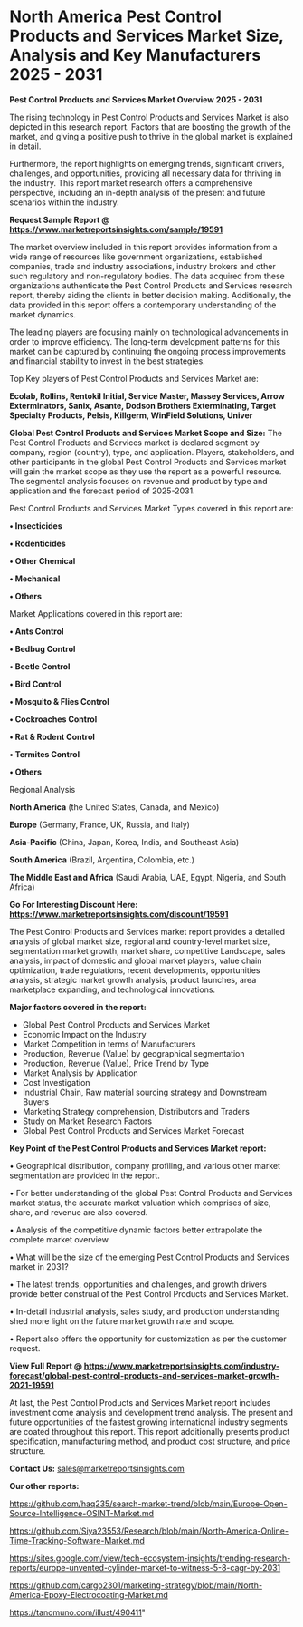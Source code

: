 # North America Pest Control Products and Services Market Size, Analysis and Key Manufacturers 2025 - 2031

<Strong> Pest Control Products and Services Market Overview 2025 - 2031</strong>

The rising technology in Pest Control Products and Services Market is also depicted in this research report. Factors that are boosting the growth of the market, and giving a positive push to thrive in the global market is explained in detail.

Furthermore, the report highlights on emerging trends, significant drivers, challenges, and opportunities, providing all necessary data for thriving in the industry. This report market research offers a comprehensive perspective, including an in-depth analysis of the present and future scenarios within the industry.

<strong>Request Sample Report @ <a href=https://www.marketreportsinsights.com/sample/19591>https://www.marketreportsinsights.com/sample/19591</a></strong>

The market overview included in this report provides information from a wide range of resources like government organizations, established companies, trade and industry associations, industry brokers and other such regulatory and non-regulatory bodies. The data acquired from these organizations authenticate the Pest Control Products and Services research report, thereby aiding the clients in better decision making. Additionally, the data provided in this report offers a contemporary understanding of the market dynamics.

The leading players are focusing mainly on technological advancements in order to improve efficiency. The long-term development patterns for this market can be captured by continuing the ongoing process improvements and financial stability to invest in the best strategies.

Top Key players of Pest Control Products and Services Market are:

<strong>Ecolab, Rollins, Rentokil Initial, Service Master, Massey Services, Arrow Exterminators, Sanix, Asante, Dodson Brothers Exterminating, Target Specialty Products, Pelsis, Killgerm, WinField Solutions, Univer</strong>

<strong><b>Global Pest Control Products and Services Market Scope and Size:</b></strong>
The Pest Control Products and Services market is declared segment by company, region (country), type, and application. Players, stakeholders, and other participants in the global Pest Control Products and Services market will gain the market scope as they use the report as a powerful resource. The segmental analysis focuses on revenue and product by type and application and the forecast period of 2025-2031.

Pest Control Products and Services Market Types covered in this report are:

<strong>• Insecticides

• Rodenticides

• Other Chemical

• Mechanical

• Others</strong>

Market Applications covered in this report are:

<strong>• Ants Control

• Bedbug Control

• Beetle Control

• Bird Control

• Mosquito & Flies Control

• Cockroaches Control

• Rat & Rodent Control

• Termites Control

• Others</strong> 

Regional Analysis

<strong>North America</strong> (the United States, Canada, and Mexico)

<strong>Europe</strong> (Germany, France, UK, Russia, and Italy)

<strong>Asia-Pacific</strong> (China, Japan, Korea, India, and Southeast Asia)

<strong>South America</strong> (Brazil, Argentina, Colombia, etc.)

<strong>The Middle East and Africa</strong> (Saudi Arabia, UAE, Egypt, Nigeria, and South Africa)

<strong>Go For Interesting Discount Here: <a href=https://www.marketreportsinsights.com/discount/19591>https://www.marketreportsinsights.com/discount/19591</a></strong>

The Pest Control Products and Services market report provides a detailed analysis of global market size, regional and country-level market size, segmentation market growth, market share, competitive Landscape, sales analysis, impact of domestic and global market players, value chain optimization, trade regulations, recent developments, opportunities analysis, strategic market growth analysis, product launches, area marketplace expanding, and technological innovations.

<strong><b>Major factors covered in the report:</b></strong>
<ul>
  <li>Global Pest Control Products and Services Market </li>
  <li>Economic Impact on the Industry</li>
  <li>Market Competition in terms of Manufacturers</li>
  <li>Production, Revenue (Value) by geographical segmentation</li>
  <li>Production, Revenue (Value), Price Trend by Type</li>
  <li>Market Analysis by Application</li>
  <li>Cost Investigation</li>
  <li>Industrial Chain, Raw material sourcing strategy and Downstream Buyers</li>
  <li>Marketing Strategy comprehension, Distributors and Traders</li>
  <li>Study on Market Research Factors</li>
  <li>Global Pest Control Products and Services Market Forecast</li>
</ul>

<strong><b>Key Point of the Pest Control Products and Services Market report:</b></strong>

• Geographical distribution, company profiling, and various other market segmentation are provided in the report.

• For better understanding of the global Pest Control Products and Services market status, the accurate market valuation which comprises of size, share, and revenue are also covered.

• Analysis of the competitive dynamic factors better extrapolate the complete market overview

• What will be the size of the emerging Pest Control Products and Services market in 2031?

• The latest trends, opportunities and challenges, and growth drivers provide better construal of the Pest Control Products and Services Market.

• In-detail industrial analysis, sales study, and production understanding shed more light on the future market growth rate and scope.

• Report also offers the opportunity for customization as per the customer request.

<strong><b>View Full Report @ <a href=https://www.marketreportsinsights.com/industry-forecast/global-pest-control-products-and-services-market-growth-2021-19591>https://www.marketreportsinsights.com/industry-forecast/global-pest-control-products-and-services-market-growth-2021-19591</a></b></strong>


At last, the Pest Control Products and Services Market report includes investment come analysis and development trend analysis. The present and future opportunities of the fastest growing international industry segments are coated throughout this report. This report additionally presents product specification, manufacturing method, and product cost structure, and price structure.

<strong>Contact Us:</strong>
sales@marketreportsinsights.com

<strong>Our other reports:</strong>

<a href=https://github.com/haq235/search-market-trend/blob/main/Europe-Open-Source-Intelligence-OSINT-Market.md>https://github.com/haq235/search-market-trend/blob/main/Europe-Open-Source-Intelligence-OSINT-Market.md</a>

<a href=https://github.com/Siya23553/Research/blob/main/North-America-Online-Time-Tracking-Software-Market.md>https://github.com/Siya23553/Research/blob/main/North-America-Online-Time-Tracking-Software-Market.md</a>

<a href=https://sites.google.com/view/tech-ecosystem-insights/trending-research-reports/europe-unvented-cylinder-market-to-witness-5-8-cagr-by-2031>https://sites.google.com/view/tech-ecosystem-insights/trending-research-reports/europe-unvented-cylinder-market-to-witness-5-8-cagr-by-2031</a>

<a href=https://github.com/cargo2301/marketing-strategy/blob/main/North-America-Epoxy-Electrocoating-Market.md>https://github.com/cargo2301/marketing-strategy/blob/main/North-America-Epoxy-Electrocoating-Market.md</a>

<a href=https://tanomuno.com/illust/490411>https://tanomuno.com/illust/490411</a>"
